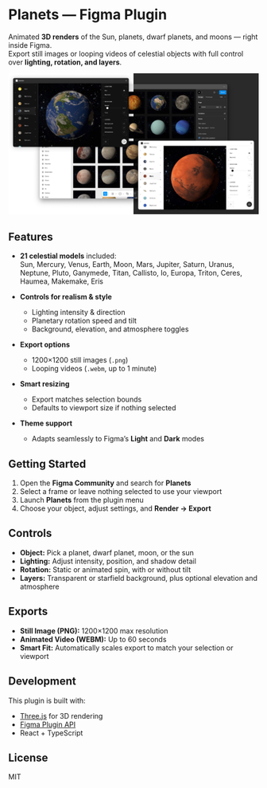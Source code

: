 # Planets — Figma Plugin  

Animated **3D renders** of the Sun, planets, dwarf planets, and moons — right inside Figma.  
Export still images or looping videos of celestial objects with full control over **lighting, rotation, and layers**.  

![cover](planets-cover.png) 

## Features  

- **21 celestial models** included:  
  Sun, Mercury, Venus, Earth, Moon, Mars, Jupiter, Saturn, Uranus, Neptune, Pluto, Ganymede, Titan, Callisto, Io, Europa, Triton, Ceres, Haumea, Makemake, Eris

- **Controls for realism & style**  
  - Lighting intensity & direction  
  - Planetary rotation speed and tilt
  - Background, elevation, and atmosphere toggles

- **Export options**  
  - 1200×1200 still images (`.png`)  
  - Looping videos (`.webm`, up to 1 minute)  

- **Smart resizing**  
  - Export matches selection bounds  
  - Defaults to viewport size if nothing selected  

- **Theme support**  
  - Adapts seamlessly to Figma’s **Light** and **Dark** modes  

## Getting Started  

1. Open the **Figma Community** and search for **Planets** 
2. Select a frame or leave nothing selected to use your viewport  
3. Launch **Planets** from the plugin menu  
4. Choose your object, adjust settings, and **Render → Export**  

## Controls  

- **Object:** Pick a planet, dwarf planet, moon, or the sun  
- **Lighting:** Adjust intensity, position, and shadow detail  
- **Rotation:** Static or animated spin, with or without tilt
- **Layers:** Transparent or starfield background, plus optional elevation and atmosphere

## Exports  

- **Still Image (PNG):** 1200×1200 max resolution  
- **Animated Video (WEBM):** Up to 60 seconds  
- **Smart Fit:** Automatically scales export to match your selection or viewport  

## Development  

This plugin is built with:  
- [Three.js](https://threejs.org/) for 3D rendering  
- [Figma Plugin API](https://www.figma.com/plugin-docs/)  
- React + TypeScript  

## License 

MIT